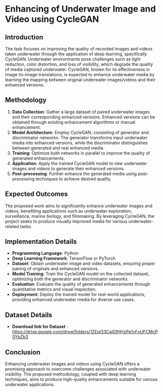 # Enhancing of Underwater Image and Video using CycleGAN

## Introduction
The task focuses on improving the quality of recorded images and videos taken underwater through the application of deep learning, specifically CycleGAN. Underwater environments pose challenges such as light reduction, color distortion, and loss of visibility, which degrade the quality of media captured underwater. CycleGAN, known for its effectiveness in image-to-image translations, is expected to enhance underwater media by learning the mapping between original underwater images/videos and their enhanced versions.

## Methodology
1. **Data Collection**: Gather a large dataset of paired underwater images and their corresponding enhanced versions. Enhanced versions can be obtained through existing enhancement algorithms or manual enhancement.
2. **Model Architecture**: Employ CycleGAN, consisting of generator and discriminator networks. The generator transforms input underwater media into enhanced versions, while the discriminator distinguishes between generated and real enhanced media.
3. **Training**: Optimize both networks in parallel to improve the quality of generated enhancements.
4. **Application**: Apply the trained CycleGAN model to new underwater images and videos to generate their enhanced versions.
5. **Post-processing**: Further enhance the generated media using post-processing techniques to achieve desired quality.

## Expected Outcomes
The proposed work aims to significantly enhance underwater images and videos, benefiting applications such as underwater exploration, surveillance, marine biology, and filmmaking. By leveraging CycleGAN, the project seeks to produce visually improved media for various underwater-related tasks.

## Implementation Details
- **Programming Language**: Python
- **Deep Learning Framework**: TensorFlow or PyTorch
- **Dataset**: Obtain underwater image and video datasets, ensuring proper pairing of originals and enhanced versions.
- **Model Training**: Train the CycleGAN model on the collected dataset, optimizing both the generator and discriminator networks.
- **Evaluation**: Evaluate the quality of generated enhancements through quantitative metrics and visual inspection.
- **Deployment**: Deploy the trained model for real-world applications, providing enhanced underwater media for diverse use cases.
## Dataset Details
- **Download link for Dataset** :  https://drive.google.com/drive/folders/1ZEql33CajGfHHzPe1vFxUFCMcP0YbZb3

## Conclusion
Enhancing underwater images and videos using CycleGAN offers a promising approach to overcome challenges associated with underwater visibility. The proposed methodology, coupled with deep learning techniques, aims to produce high-quality enhancements suitable for various underwater applications.


